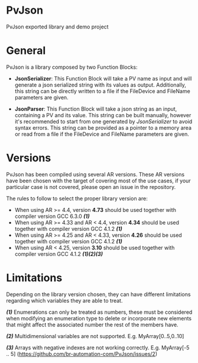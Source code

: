 # PvJson

PvJson exported library and demo project

# General

PvJson is a library composed by two Function Blocks:

- **JsonSerializer**: This Function Block will take a PV name as input and will generate a json serialized string with its values as output. Additionally, this string can be directly written to a file if the FileDevice and FileName parameters are given.

- **JsonParser**: This Function Block will take a json string as an input, containing a PV and its value. This string can be built manually, however it's recommended to start from one generated by *JsonSerializer* to avoid syntax errors. This string can be provided as a pointer to a memory area or read from a file if the FileDevice and FileName parameters are given.

  

# Versions

PvJson has been compiled using several AR versions. These AR versions have been chosen with the target of covering most of the use cases, if your particular case is not covered, please open an issue in the repository.

The rules to follow to select the proper library version are:

- When using AR >= 4.4, version **4.73** should be used together with compiler version GCC 6.3.0 							***(1)***
- When using AR >= 4.33 and AR < 4.4, version **4.34** should be used together with compiler version GCC 4.1.2   ***(1)***
- When using AR >= 4.25 and AR < 4.33, version **4.26** should be used together with compiler version GCC 4.1.2 ***(1)***
- When using AR < 4.25, version **3.10** should be used together with compiler version GCC 4.1.2                            ***(1)(2)(3)***

# Limitations

Depending on the library version chosen, they can have different limitations regarding which variables they are able to treat.

***(1)*** Enumerations can only be treated as numbers, these must be considered when modifying an enumeration type to delete or incorporate new elements that might affect the associated number the rest of the members have.

***(2)*** Multidimensional variables are not supported. E.g. MyArray[0..5,0..10] 

***(3)*** Arrays with negative indexes are not working correctly. E.g. MyArray[-5 .. 5] (https://github.com/br-automation-com/PvJson/issues/2)
